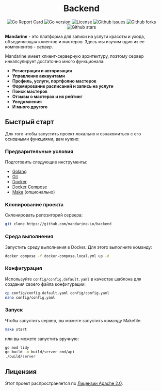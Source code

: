 <h1 align="center">Backend</h1>
<p align="center">
  <img alt="Go Report Card" src="https://goreportcard.com/badge/github.com/mandarine-io/backend?color=3fbc11&style=flat">
  <img alt="Go version" src="https://img.shields.io/github/go-mod/go-version/mandarine-io/backend?color=3fbc11&style=flat">
  <img alt="License" src="https://img.shields.io/github/license/mandarine-io/backend?color=3fbc11&style=flat">
  <img alt="Github issues" src="https://img.shields.io/github/issues/mandarine-io/backend?color=3fbc11&style=flat" />
  <img alt="Github forks" src="https://img.shields.io/github/forks/mandarine-io/backend?color=3fbc11&style=flat" />
  <img alt="Github stars" src="https://img.shields.io/github/stars/mandarine-io/backend?color=3fbc11&style=flat" />
</p>

**Mandarine** - это платформа для записи на услуги красоты и ухода, объединяющая клиентов и мастеров. Здесь мы изучим
один из ее компонентов - *сервер*.

Mandarine имеет клиент-серверную архитектуру, поэтому сервер инкапсулирует достаточно много функционала:

+ **Регистрация и авторизация**
+ **Управление аккаунтами**
+ **Профиль, услуги, портфолио мастеров**
+ **Формирование расписаний и запись на услуги**
+ **Поиск мастеров**
+ **Отзывы о мастерах и их рейтинг**
+ **Уведомления**
+ **И много другого**

## Быстрый старт

Для того чтобы запустить проект локально и ознакомиться с его основными функциями, вам нужно:

### Предварительные условия

Подготовить следующие инструменты:

- [Golang](https://go.dev/)
- [Git](https://git-scm.com/)
- [Docker](https://www.docker.com/)
- [Docker Compose](https://docs.docker.com/compose/)
- [Make](https://www.gnu.org/software/make/) (опционально)

### Клонирование проекта

Склонировать репозиторий сервера:

```bash
git clone https://github.com/mandarine-io/backend
```

### Среда выполнения

Запустить среду выполнения в Docker. Для этого выполните команду:

```bash
docker compose -f docker-compose.local.yml up -d
```

### Конфигурация

Используйте `config/config.default.yaml` в качестве шаблона для создания своего файла конфигурации:

```bash
cp config/config.default.yaml config/config.yaml
nano config/config.yaml
```

### Запуск

Чтобы запустить сервер, вы можете запустить команду Makefile:

```bash
make start
```

или вы можете запустить вручную:

```bash
go mod tidy
go build -o build/server cmd/api
./build/server
```

## Лицензия

Этот проект распространяется по [Лицензии Apache 2.0](https://www.apache.org/licenses/LICENSE-2.0.html).
